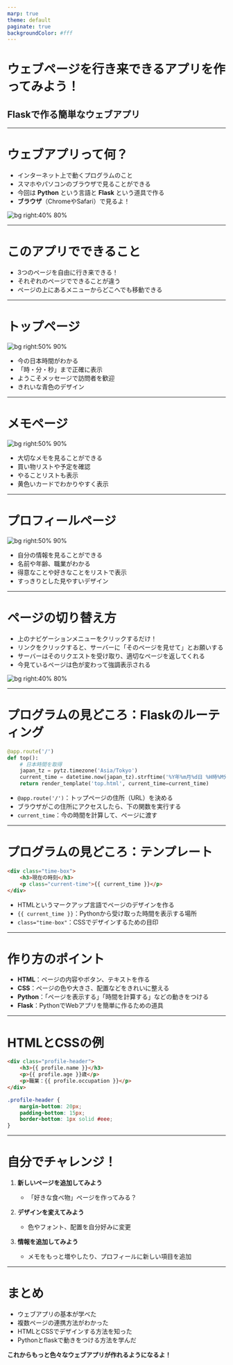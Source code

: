 ```yaml
---
marp: true
theme: default
paginate: true
backgroundColor: #fff
---
```


<!-- _class: lead -->
# ウェブページを行き来できるアプリを作ってみよう！
## Flaskで作る簡単なウェブアプリ

---

# ウェブアプリって何？

- インターネット上で動くプログラムのこと
- スマホやパソコンのブラウザで見ることができる
- 今回は **Python** という言語と **Flask** という道具で作る
- **ブラウザ**（ChromeやSafari）で見るよ！

![bg right:40% 80%](https://www.python.org/static/community_logos/python-logo-generic.svg)

---

# このアプリでできること

- 3つのページを自由に行き来できる！
- それぞれのページでできることが違う
- ページの上にあるメニューからどこへでも移動できる

---

# トップページ

![bg right:50% 90%](slide_image/02.png)

- 今の日本時間がわかる
- 「時・分・秒」まで正確に表示
- ようこそメッセージで訪問者を歓迎
- きれいな青色のデザイン

---

# メモページ

![bg right:50% 90%](slide_image/03.png)

- 大切なメモを見ることができる
- 買い物リストや予定を確認
- やることリストも表示
- 黄色いカードでわかりやすく表示

---

# プロフィールページ

![bg right:50% 90%](slide_image/04.png)

- 自分の情報を見ることができる
- 名前や年齢、職業がわかる
- 得意なことや好きなことをリストで表示
- すっきりとした見やすいデザイン

---

# ページの切り替え方

- 上のナビゲーションメニューをクリックするだけ！
- リンクをクリックすると、サーバーに「そのページを見せて」とお願いする
- サーバーはそのリクエストを受け取り、適切なページを返してくれる
- 今見ているページは色が変わって強調表示される

![bg right:40% 80%](slide_image/01.png)

---

# プログラムの見どころ：Flaskのルーティング

```python
@app.route('/')
def top():
    # 日本時間を取得
    japan_tz = pytz.timezone('Asia/Tokyo')
    current_time = datetime.now(japan_tz).strftime('%Y年%m月%d日 %H時%M分%S秒')
    return render_template('top.html', current_time=current_time)
```

- `@app.route('/')`：トップページの住所（URL）を決める
- ブラウザがこの住所にアクセスしたら、下の関数を実行する
- `current_time`：今の時間を計算して、ページに渡す

---

# プログラムの見どころ：テンプレート

```html
<div class="time-box">
    <h3>現在の時刻</h3>
    <p class="current-time">{{ current_time }}</p>
</div>
```

- HTMLというマークアップ言語でページのデザインを作る
- `{{ current_time }}`：Pythonから受け取った時間を表示する場所
- `class="time-box"`：CSSでデザインするための目印

---

# 作り方のポイント

- **HTML**：ページの内容やボタン、テキストを作る
- **CSS**：ページの色や大きさ、配置などをきれいに整える
- **Python**：「ページを表示する」「時間を計算する」などの動きをつける
- **Flask**：PythonでWebアプリを簡単に作るための道具

---

# HTMLとCSSの例

```html
<div class="profile-header">
    <h3>{{ profile.name }}</h3>
    <p>{{ profile.age }}歳</p>
    <p>職業：{{ profile.occupation }}</p>
</div>
```

```css
.profile-header {
    margin-bottom: 20px;
    padding-bottom: 15px;
    border-bottom: 1px solid #eee;
}
```

---

# 自分でチャレンジ！

1. **新しいページを追加してみよう**
   - 「好きな食べ物」ページを作ってみる？

2. **デザインを変えてみよう**
   - 色やフォント、配置を自分好みに変更

3. **情報を追加してみよう**
   - メモをもっと増やしたり、プロフィールに新しい項目を追加


---

<!-- _class: lead -->
# まとめ

- ウェブアプリの基本が学べた
- 複数ページの連携方法がわかった
- HTMLとCSSでデザインする方法を知った
- Pythonとflaskで動きをつける方法を学んだ

**これからもっと色々なウェブアプリが作れるようになるよ！** 